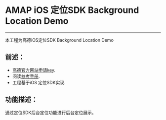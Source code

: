 # AMAP iOS 定位SDK Background Location Demo
---------------------------------------------

本工程为高德iOS定位SDK Background Location Demo

## 前述：
- [高德官方网站申请key](http://lbs.amap.com/).
- 阅读[参考手册](http://a.amap.com/lbs/static/unzip/iOS_Location_Doc/index.html).
- 工程基于iOS 定位SDK实现.

## 功能描述：
通过定位SDK后台定位功能进行后台定位展示。
